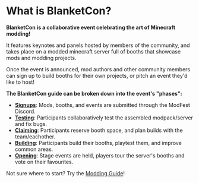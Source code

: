 # What is BlanketCon?
**BlanketCon is a collaborative event celebrating the art of Minecraft modding!**

It features keynotes and panels hosted by members of the community, and takes place on a modded minecraft server full of booths that showcase mods and modding projects.

Once the event is announced, mod authors and other community members can sign up to build booths for their own projects, or pitch an event they'd like to host!

**The BlanketCon guide can be broken down into the event's "phases":**
- **[Signups](/pages/modding)**: Mods, booths, and events are submitted through the ModFest Discord.
- **[Testing](/pages/testing)**: Participants collaboratively test the assembled modpack/server and fix bugs.
- **[Claiming](/pages/claiming)**: Participants reserve booth space, and plan builds with the team/eachother.
- **[Building](/pages/building)**: Participants build their booths, playtest them, and improve common areas.
- **[Opening](/pages/events)**: Stage events are held, players tour the server's booths and vote on their favourites.

Not sure where to start? Try the [Modding Guide](/pages/modding)!
